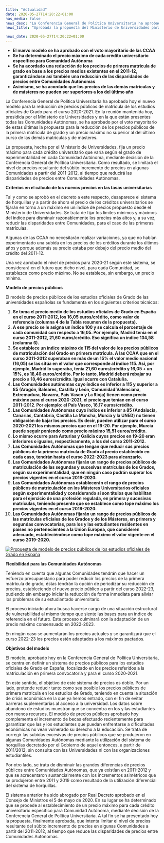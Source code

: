 ```yaml
---
title: "Actualidad"
date: 2020-05-27T14:20:22+01:00
has_media: false
news_desc: "La Conferencia General de Política Universitaria ha aprobado hoy el nuevo modelo para la reducción de precios públicos de matrícula de los estudios oficiales de Grado para el curso 2020-2021."
news_title: "Aprobada la propuesta del Ministerio de Universidades para la reducción de los precios públicos de matriculación en grados universitarios en la Conferencia General de Política Universitaria"

news_date: 2020-05-27T14:20:22+01:00
---
```

<ul>
<li><b>El nuevo modelo se ha aprobado con el voto mayoritario de las CCAA</b></li>
<li><b>Se ha determinado el precio m&aacute;ximo de cada cr&eacute;dito universitario espec&iacute;fico para Comunidad Aut&oacute;noma</b></li>
<li><b>Se ha acordado una reducci&oacute;n de los precios de primera matricula de grado en base a los precios medios existentes en el 2011-12, garantiz&aacute;ndose as&iacute; tambi&eacute;n una reducci&oacute;n de las disparidades de precios entre Comunidades Aut&oacute;nomas</b></li>
<li><b>Asimismo, se ha acordado que los precios de las dem&aacute;s matr&iacute;culas y de m&aacute;steres no pueden ser superiores a los del &uacute;ltimo a&ntilde;o</b></li>
</ul>
<p>La Conferencia General de Pol&iacute;tica Universitaria ha aprobado hoy el nuevo modelo para la reducci&oacute;n de precios p&uacute;blicos de matr&iacute;cula de los estudios oficiales de Grado para el curso 2020-2021. En la reuni&oacute;n mantenida hoy, presidida por el Ministerio de Universidades y en la que est&aacute;n presentes todas las Comunidades Aut&oacute;nomas, se ha aprobado por el voto mayoritario de estas &uacute;ltimas la propuesta para la reducci&oacute;n de los precios p&uacute;blicos de la primera matricula de grado y un precio m&aacute;ximo no superior al del &uacute;ltimo curso de las dem&aacute;s matr&iacute;culas y de m&aacute;steres.</p>
<p>La propuesta, hecha por el Ministerio de Universidades, fija un precio m&aacute;ximo para cada cr&eacute;dito universitario que var&iacute;a seg&uacute;n el grado de experimentalidad en cada Comunidad Aut&oacute;noma, mediante decisi&oacute;n de la Conferencia General de Pol&iacute;tica Universitaria. Como resultado, se limitar&aacute; el nivel de precios resultante del s&uacute;bito incremento de precios en algunas Comunidades a partir del 2011-2012, al tiempo que reducir&aacute; las disparidades de precios entre Comunidades Aut&oacute;nomas.</p>
<p><b>Criterios en el c&aacute;lculo de los nuevos precios en las tasas universitarias</b></p>
<p>Tal y como se aprob&oacute; en el decreto a este respecto, desaparece el sistema de horquillas y a partir de ahora el precio de los cr&eacute;ditos universitarios se fijar&aacute;n en torno a un m&aacute;ximo en un &iacute;ndice de precios propuesto desde el Ministerio de Universidades. Se trata de fijar los l&iacute;mites m&iacute;nimos y m&aacute;ximos del &iacute;ndice para disminuir razonablemente los precios m&aacute;s altos y, a su vez, reducir las disparidades entre Comunidades, para el caso de las primeras matr&iacute;culas.</p>
<p>Algunas de las CCAA no necesitar&aacute;n realizar variaciones, ya que no hab&iacute;an experimentado una subida en los precios de los cr&eacute;ditos durante los &uacute;ltimos a&ntilde;os y porque adem&aacute;s su precio estaba por debajo del precio medio del cr&eacute;dito del 2011-12.</p>
<p>Una vez aprobado el nivel de precios para 2020-21 seg&uacute;n este sistema, se considerar&aacute; en el futuro que dicho nivel, para cada Comunidad, se establezca como precio m&aacute;ximo. No se establece, sin embargo, un precio m&iacute;nimo.</p>
<p><b>Modelo de precios p&uacute;blicos</b></p>
<p>El modelo de precios p&uacute;blicos de los estudios oficiales de Grado de las universidades espa&ntilde;olas se fundamenta en los siguientes criterios t&eacute;cnicos:</p>
<ol>
<li><b>Se toma el precio medio de los estudios oficiales de Grado en Espa&ntilde;a en&nbsp;el curso 2011-2012, los 16,05 euros/cr&eacute;dito, como valor de referencia (columna 4 de la Tabla resumen de la propuesta).</b></li>
<li><b>A ese precio se le asigna un &iacute;ndice 100 y se calcula el porcentaje de cada comunidad con respecto a 16,05. Por ejemplo, Madrid ten&iacute;a en el curso 2011-2012, 21,60 euros/cr&eacute;dito. Eso significa un &iacute;ndice 134,58 (columna 6).</b></li>
<li><b>Se establece un &iacute;ndice m&aacute;ximo de 115 del valor de los precios p&uacute;blicos de matriculaci&oacute;n del Grado en primera matr&iacute;cula. A las CCAA que en el curso 2011-2012 superaban en m&aacute;s de un 15% el valor medio nacional (16,05) se las sit&uacute;a en el valor que corresponde al &iacute;ndice 115. As&iacute;, por ejemplo, Madrid lo superaba, ten&iacute;a 21,60 euros/cr&eacute;dito y 16,05 + un 15%, es 18,46 euros/cr&eacute;dito. Por lo tanto, Madrid deber&aacute; rebajar su precio a 18,46 euros/cr&eacute;dito. Igual ocurre con Catalu&ntilde;a.</b></li>
<li><b>Las Comunidades aut&oacute;nomas cuyo &iacute;ndice es inferior a 115 y superior a 85 (Arag&oacute;n, Baleares, Castilla y Le&oacute;n, Comunidad Valenciana, Extremadura, Navarra, Pa&iacute;s Vasco y La Rioja) tienen como precio m&aacute;ximo para el curso 2020-2021, el precio que ten&iacute;an en el curso 2011-2012. Por ejemplo: el Pa&iacute;s Vasco, 16,17 euros/cr&eacute;dito.</b></li>
<li><b>Las Comunidades Aut&oacute;nomas cuyo &iacute;ndice es inferior a 85 (Andaluc&iacute;a, Canarias, Cantabria, Castilla La Mancha, Murcia y la UNED) no tienen obligaci&oacute;n de bajar los precios. Es decir, pueden utilizar para el curso 2020-2021 los mismos precios que en el 19-20. Por ejemplo, Murcia puede seguir poniendo como precio m&aacute;ximo 15,51 euros/cr&eacute;dito.</b></li>
<li><b>Lo mismo ocurre para Asturias y Galicia cuyos precios en 19-20 eran inferiores o iguales, respectivamente, a los del curso 2011-2012.</b></li>
<li><b>Las Comunidades Aut&oacute;nomas que tengan que reducir sus precios p&uacute;blicos de la primera matr&iacute;cula de Grado al precio establecido en cada caso, tendr&aacute;n hasta el curso 2022-2023 para alcanzarlo.</b></li>
<li><b>Las Comunidades Aut&oacute;nomas fijar&aacute;n un rango de precios p&uacute;blicos de matriculaci&oacute;n de las segundas y sucesivas matr&iacute;culas de los Grados, seg&uacute;n su experimentalidad, que en ning&uacute;n caso podr&aacute;n superar los precios vigentes en el curso 2019-2020.</b></li>
<li><b>Las Comunidades Aut&oacute;nomas establecer&aacute;n el rango de precios p&uacute;blicos de matriculaci&oacute;n en los M&aacute;steres Universitarios oficiales seg&uacute;n experimentalidad y considerando si son t&iacute;tulos que habilitan para el ejercicio de una profesi&oacute;n regulada, en primera y sucesivas matr&iacute;culas, teniendo presente que se establece como tope m&aacute;ximo los precios vigentes en el curso 2019-2020.</b></li>
<li><b>Las Comunidades Aut&oacute;nomas fijar&aacute;n un rango de precios p&uacute;blicos de las matr&iacute;culas oficiales de los Grados y de los M&aacute;steres, en primera y segundas convocatorias, para los y las estudiantes residentes en pa&iacute;ses no pertenecientes a la Uni&oacute;n Europea, que consideren adecuado, estableci&eacute;ndose como tope m&aacute;ximo el valor vigente en el curso 2019-2020.</b></li>
</ol>
<div class="imgred"><a title="Propuesta de modelo de precios p&uacute;blicos de los estudios oficiales de Grado en Espa&ntilde;a" href="./images/news/Tabla_precios2020.png" rel="lightbox[DetalleArticulo]"><img src="./images/news/Tabla_precios2020.png" alt="Propuesta de modelo de precios p&uacute;blicos de los estudios oficiales de Grado en Espa&ntilde;a" /></a></div>
<p><b>Flexibilidad para las Comunidades Aut&oacute;nomas</b></p>
<p>Teniendo en cuenta que algunas Comunidades tendr&aacute;n que hacer un esfuerzo presupuestario para poder reducir los precios de la primera matr&iacute;cula de grado, &eacute;stas tendr&aacute;n la opci&oacute;n de periodizar su reducci&oacute;n de precios, estableciendo el nuevo precio p&uacute;blico a partir del curso 2022-23, pudiendo sin embargo iniciar la reducci&oacute;n de forma inmediata para aliviar los problemas de su estudiantado universitario.</p>
<p>El proceso iniciado ahora busca hacerse cargo de una situaci&oacute;n estructural de vulnerabilidad al mismo tiempo que siente las bases para un &iacute;ndice de referencia en el futuro. Este proceso culminar&aacute; con la adaptaci&oacute;n de un precio m&aacute;ximo consensuado en 2022-2023.</p>
<p>En ning&uacute;n caso se aumentar&aacute;n los precios actuales y se garantizar&aacute; que el curso 2022-23 los precios est&eacute;n adaptados a los m&aacute;ximos pactados.</p>
<p><b>Objetivos del modelo</b></p>
<p>El modelo, aprobado hoy en la Conferencia General de Pol&iacute;tica Universitaria, se centra en definir un sistema de precios p&uacute;blicos para los estudios oficiales de Grado en Espa&ntilde;a, focalizado en los precios referidos a la matriculaci&oacute;n en primera convocatoria y para el curso 2020-2021.</p>
<p>En este sentido, el objetivo de este sistema de precios es doble. Por un lado, pretende reducir tanto como sea posible los precios p&uacute;blicos de primera matricula en los estudios de Grado, teniendo en cuenta la situaci&oacute;n de crisis econ&oacute;mica en la que ya hemos entrado, con el fin de evitar barreras suplementarias al acceso a la universidad. Los datos sobre abandono de estudios muestran que se concentra en los y las estudiantes con menos recursos. El modelo de precios p&uacute;blicos aprobado hoy complementa el incremento de becas efectuado recientemente para garantizar que las y los estudiantes que puedan enfrentarse a dificultades econ&oacute;micas no vean vulnerado su derecho a la educaci&oacute;n. Se trata de corregir las subidas excesivas de precios p&uacute;blicos que se produjeron en algunas Comunidades Aut&oacute;nomas mediante la utilizaci&oacute;n del sistema de horquillas decretado por el Gobierno de aquel entonces, a partir de 2011/2012, sin consulta con las Universidades ni con las organizaciones estudiantiles.</p>
<p>Por otro lado, se trata de disminuir las grandes diferencias de precios p&uacute;blicos entre Comunidades Aut&oacute;nomas, que ya exist&iacute;an en 2011-2012 y que se acrecentaron sustancialmente con los incrementos asim&eacute;tricos que se produjeron entre 2011 y 2019 como resultado de la utilizaci&oacute;n diferencial del sistema de horquillas.</p>
<p>El sistema anterior ha sido abrogado por Real Decreto aprobado en el Consejo de Ministros el 5 de mayo de 2020. En su lugar se ha determinado que se procede al establecimiento de un precio m&aacute;ximo para cada cr&eacute;dito universitario espec&iacute;fico para Comunidad Aut&oacute;noma, mediante decisi&oacute;n de la Conferencia General de Pol&iacute;tica Universitaria. A tal fin se ha presentado hoy la propuesta, finalmente aprobada, que intenta limitar el nivel de precios resultante del s&uacute;bito incremento de precios en algunas Comunidades a partir del 2011-2012, al tiempo que reduce las disparidades de precios entre Comunidades Aut&oacute;nomas.</p>